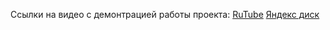 Ссылки на видео с демонтрацией работы проекта: [RuTube](https://rutube.ru/video/private/6298dbab09535198e168c1cb251b897d/?p=2iRwsgSVLhUrasJGlkrkmA) [Яндекс диск](https://disk.yandex.ru/i/Qa7mFxXs4C3uGQ)